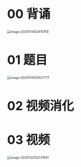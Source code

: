 # 00 背诵

<img src="https://cvp.oss-cn-shanghai.aliyuncs.com/202411141424802.png" alt="image-20241114142415758" style="zoom:50%;" />



# 01 题目

<img src="https://cvp.oss-cn-shanghai.aliyuncs.com/202411141424807.png" alt="image-20241114142427777" style="zoom:50%;" />



# 02 视频消化







# 03 视频

<img src="https://cvp.oss-cn-shanghai.aliyuncs.com/202411221521074.png" alt="image-20241122152137641" style="zoom:50%;" />

